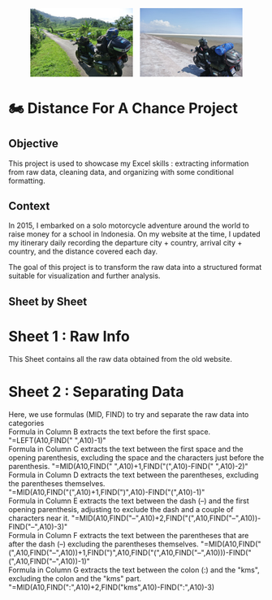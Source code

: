 <p align="center">
  <img src="https://github.com/Dympo/dympo/blob/main/images/DSC_58390.jpg?raw=true" alt="Florian Dumas - Data Analyst | SQL Developer" width="40%" style="margin-right: 10px;" />
  <img src="https://github.com/Dympo/dympo/blob/main/images/DSC_4211.JPG?raw=true" alt="Second Image" width="40%" />
</p>

# 🏍️ Distance For A Chance Project

## Objective

This project is used to showcase my Excel skills : extracting information from raw data, cleaning data, and organizing with some conditional formatting.

## Context

In 2015, I embarked on a solo motorcycle adventure around the world to raise money for a school in Indonesia. On my website at the time, I updated my itinerary daily recording the departure city + country, arrival city + country, and the distance covered each day.

The goal of this project is to transform the raw data into a structured format suitable for visualization and further analysis.

## Sheet by Sheet 

# Sheet 1 : Raw Info

This Sheet contains all the raw data obtained from the old website.

# Sheet 2 : Separating Data

Here, we use formulas (MID, FIND) to try and separate the raw data into categories						
Formula in Column B extracts the text before the first space.		
"=LEFT(A10,FIND(" ",A10)-1)"				
Formula in Column C extracts the text between the first space and the opening parenthesis, excluding the space and the characters just before the parenthesis.		"=MID(A10,FIND(" ",A10)+1,FIND("(",A10)-FIND(" ",A10)-2)"				
Formula in Column D extracts the text between the parentheses, excluding the parentheses themselves.		
"=MID(A10,FIND("(",A10)+1,FIND(")",A10)-FIND("(",A10)-1)"				
Formula in Column E extracts the text between the dash (–) and the first opening parenthesis, adjusting to exclude the dash and a couple of characters near it.		"=MID(A10,FIND("–",A10)+2,FIND("(",A10,FIND("–",A10))-FIND("–",A10)-3)"				
Formula in Column F extracts the text between the parentheses that are after the dash (–) excluding the parentheses themselves.		"=MID(A10,FIND("(",A10,FIND("–",A10))+1,FIND(")",A10,FIND("(",A10,FIND("–",A10)))-FIND("(",A10,FIND("–",A10))-1)"				
Formula in Column G extracts the text between the colon (:) and the "kms", excluding the colon and the "kms" part.		
"=MID(A10,FIND(":",A10)+2,FIND("kms",A10)-FIND(":",A10)-3)				
